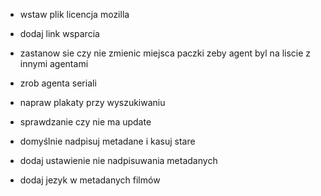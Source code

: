 - wstaw plik licencja mozilla
- dodaj link wsparcia
- zastanow sie czy nie zmienic miejsca paczki zeby agent byl na liscie z innymi agentami


- zrob agenta seriali
- napraw plakaty przy wyszukiwaniu
- sprawdzanie czy nie ma update
- domyślnie nadpisuj metadane i kasuj stare
- dodaj ustawienie nie nadpisuwania metadanych
- dodaj jezyk w metadanych filmów

